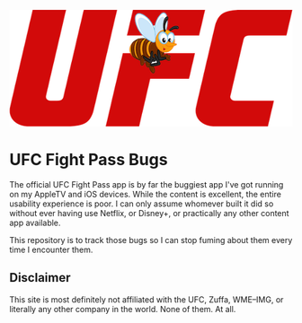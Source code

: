 <p align="center">
    <img src="./ufc_bugs.png?raw=true" title="WTF" alt="WTF" width="600" height="208" />
</p>

# UFC Fight Pass Bugs

The official UFC Fight Pass app is by far the buggiest app I've got running on my AppleTV and iOS devices. While the content is excellent, the entire usability experience is poor. I can only assume whomever built it did so without ever having use Netflix, or Disney+, or practically any other content app available.

This repository is to track those bugs so I can stop fuming about them every time I encounter them.

## Disclaimer

This site is most definitely not affiliated with the UFC, Zuffa, WME–IMG, or literally any other company in the world. None of them. At all.
